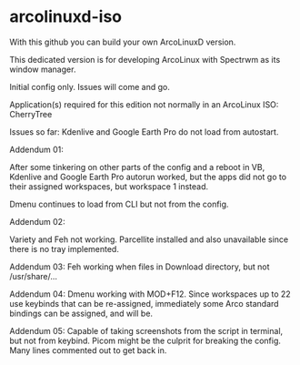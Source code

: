# arcolinuxd-iso

With this github you can build your own ArcoLinuxD version.

This dedicated version is for developing ArcoLinux with Spectrwm as its window manager.

Initial config only. Issues will come and go.

Application(s) required for this edition not normally in an ArcoLinux ISO: CherryTree

Issues so far: Kdenlive and Google Earth Pro do not load from autostart.

Addendum 01:

After some tinkering on other parts of the config and a reboot in VB, Kdenlive and Google Earth Pro autorun worked, but the apps did not go to their assigned workspaces, but workspace 1 instead.

Dmenu continues to load from CLI but not from the config.

Addendum 02:

Variety and Feh not working. Parcellite installed and also unavailable since there is no tray implemented.

Addendum 03: Feh working when files in Download directory, but not /usr/share/...

Addendum 04: Dmenu working with MOD+F12. Since workspaces up to 22 use keybinds that can be re-assigned, immediately some Arco standard bindings can be assigned, and will be.

Addendum 05: Capable of taking screenshots from the script in terminal, but not from keybind. Picom might be the culprit for breaking the config. Many lines commented out to get back in.
